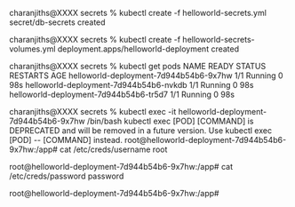 charanjiths@XXXX secrets % kubectl create -f helloworld-secrets.yml 
secret/db-secrets created

charanjiths@XXXX secrets % kubectl create -f helloworld-secrets-volumes.yml 
deployment.apps/helloworld-deployment created

charanjiths@XXXX secrets % kubectl get pods
NAME                                     READY   STATUS    RESTARTS   AGE
helloworld-deployment-7d944b54b6-9x7hw   1/1     Running   0          98s
helloworld-deployment-7d944b54b6-nvkdb   1/1     Running   0          98s
helloworld-deployment-7d944b54b6-tr5d7   1/1     Running   0          98s


charanjiths@XXXX secrets % kubectl exec -it helloworld-deployment-7d944b54b6-9x7hw  /bin/bash
kubectl exec [POD] [COMMAND] is DEPRECATED and will be removed in a future version. Use kubectl exec [POD] -- [COMMAND] instead.
root@helloworld-deployment-7d944b54b6-9x7hw:/app# cat /etc/creds/username
root

root@helloworld-deployment-7d944b54b6-9x7hw:/app# cat /etc/creds/password
password

root@helloworld-deployment-7d944b54b6-9x7hw:/app# 